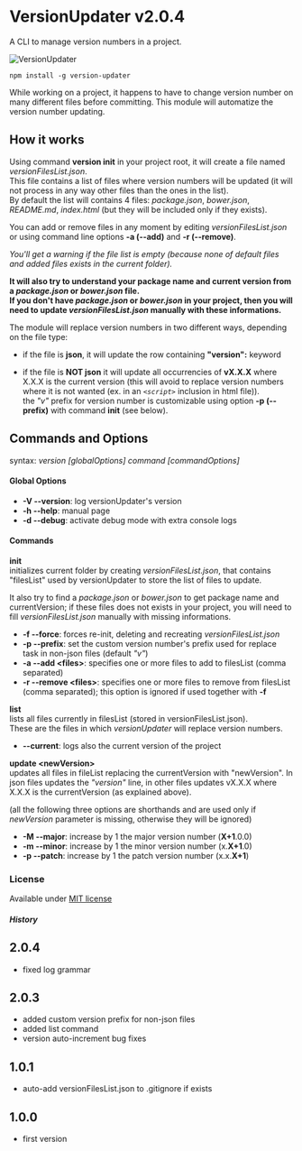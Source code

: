 # VersionUpdater v2.0.4
A CLI to manage version numbers in a project.

![VersionUpdater](http://144.76.103.88/webforge_static/appLogos/versionUpdater.png)

    npm install -g version-updater

While working on a project, it happens to have to change version number on many different files before committing.
This module will automatize the version number updating.

## How it works

Using command <b>version init</b> in your project root, it will create a file named <i>versionFilesList.json</i>.<br>
This file contains a list of files where version numbers will be updated (it will not process in any way other files than the ones in the list).<br>
By default the list will contains 4 files: <i>package.json</i>, <i>bower.json</i>, <i>README.md</i>, <i>index.html</i> (but they will be included only if they exists).

You can add or remove files in any moment by editing <i>versionFilesList.json</i> or using command line options <b>-a (--add)</b> and <b>-r (--remove)</b>.

<i>You'll get a warning if the file list is empty (because none of default files and added files exists in the current folder).</i>

<b>It will also try to understand your package name and current version from a <i>package.json</i> or <i>bower.json</i> file.<br>
If you don't have <i>package.json</i> or <i>bower.json</i> in your project, then you will need to update <i>versionFilesList.json</i> manually with these informations.</b>

The module will replace version numbers in two different ways, depending on the file type:

- if the file is <b>json</b>, it will update the row containing <b>"version":</b> keyword

- if the file is <b> NOT json</b> it will update all occurrencies of <b>vX.X.X</b> where X.X.X is the current version (this will avoid to replace version numbers where it is not wanted (ex. in an <i>```<script>```</i> inclusion in html file)).<br>
the <i>"v"</i> prefix for version number is customizable using option <b>-p (--prefix)</b> with command <b>init</b> (see below).

## Commands and Options

syntax: <i>version [globalOptions] command [commandOptions]</i>

#### Global Options
- <b>-V --version</b>: log versionUpdater's version
- <b>-h --help</b>: manual page
- <b>-d --debug</b>: activate debug mode with extra console logs

#### Commands
<b>init</b><br>
initializes current folder by creating <i>versionFilesList.json</i>, that contains "filesList" used by versionUpdater to store the list of files to update.

It also try to find a <i>package.json</i> or <i>bower.json</i> to get package name and currentVersion; if these files does not exists in your project, you will need to fill <i>versionFilesList.json</i> manually with missing informations.

- <b>-f --force</b>: forces re-init, deleting and recreating <i>versionFilesList.json</i>
- <b>-p --prefix</b>: set the custom version number's prefix used for replace task in non-json files (default <i>"v"</i>)
- <b>-a --add &lt;files&gt;</b>: specifies one or more files to add to filesList (comma separated)
- <b>-r --remove &lt;files&gt;</b>: specifies one or more files to remove from filesList (comma separated); this option is ignored if used together with <b>-f</b>


<b>list</b><br>
lists all files currently in filesList (stored in versionFilesList.json).<br>
These are the files in which <i>versionUpdater</i> will replace version numbers.

- <b>--current</b>: logs also the current version of the project


<b>update &lt;newVersion&gt;</b><br>
updates all files in fileList replacing the currentVersion with "newVersion".
In json files updates the <i>"version"</i> line, in other files updates vX.X.X where X.X.X is the currentVersion (as explained above).

(all the following three options are shorthands and are used only if <i>newVersion</i> parameter is missing, otherwise they will be ignored)

- <b>-M --major</b>: increase by 1 the major version number (<b>X+1</b>.0.0)
- <b>-m --minor</b>: increase by 1 the minor version number (x.<b>X+1</b>.0)
- <b>-p --patch</b>: increase by 1 the patch version number (x.x.<b>X+1</b>)



### License
Available under <a href="http://opensource.org/licenses/MIT" target="_blank">MIT license</a>


##### History
2.0.4
-----
- fixed log grammar

2.0.3
-----
- added custom version prefix for non-json files
- added list command
- version auto-increment bug fixes

1.0.1
-----
- auto-add versionFilesList.json to .gitignore if exists

1.0.0
-----
- first version
